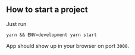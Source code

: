 ## How to start a project

Just run 

```
yarn && ENV=development yarn start
```

App should show up in your browser on port `3000`.
